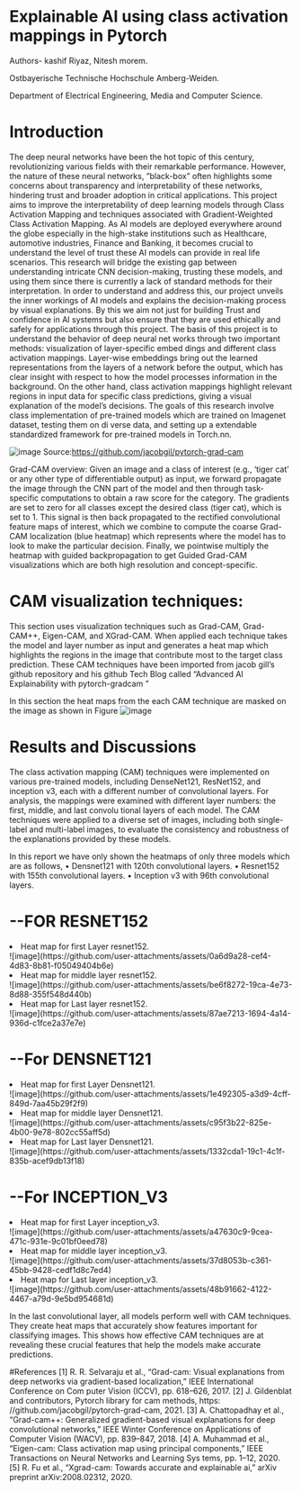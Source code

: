 # Explainable AI using class activation mappings in Pytorch
Authors- kashif Riyaz, Nitesh morem.

 Ostbayerische Technische Hochschule Amberg-Weiden.
 
 Department of Electrical Engineering, Media and Computer Science.

# Introduction

 The deep neural networks have been the hot topic of this century, revolutionizing
 various fields with their remarkable performance. However, the nature of these
 neural networks, ”black-box” often highlights some concerns about transparency
 and interpretability of these networks, hindering trust and broader adoption in
 critical applications. This project aims to improve the interpretability of deep
 learning models through Class Activation Mapping and techniques associated
 with Gradient-Weighted Class Activation Mapping. As AI models are deployed
 everywhere around the globe especially in the high-stake institutions such as
 Healthcare, automotive industries, Finance and Banking, it becomes crucial to
 understand the level of trust these AI models can provide in real life scenarios.
 This research will bridge the existing gap between understanding intricate CNN
 decision-making, trusting these models, and using them since there is currently
 a lack of standard methods for their interpretation. In order to understand and
 address this, our project unveils the inner workings of AI models and explains
 the decision-making process by visual explanations. By this we aim not just for
 building Trust and confidence in AI systems but also ensure that they are used
 ethically and safely for applications through this project.
 The basis of this project is to understand the behavior of deep neural net
works through two important methods: visualization of layer-specific embed
dings and different class activation mappings. Layer-wise embeddings bring
 out the learned representations from the layers of a network before the output,
 which has clear insight with respect to how the model processes information in
 the background. On the other hand, class activation mappings highlight relevant
 regions in input data for specific class predictions, giving a visual explanation of
 the model’s decisions. The goals of this research involve class implementation of
 pre-trained models which are trained on Imagenet dataset, testing them on di
verse data, and setting up a extendable standardized framework for pre-trained
 models in Torch.nn.


![image](https://github.com/user-attachments/assets/248114b7-60c4-4c83-9690-f9d1fd6eb3e2)
Source:https://github.com/jacobgil/pytorch-grad-cam



 Grad-CAM overview: Given an image and a class of interest (e.g., ‘tiger
 cat’ or any other type of differentiable output) as input, we forward propagate
 the image through the CNN part of the model and then through task-specific
 computations to obtain a raw score for the category. The gradients are set
 to zero for all classes except the desired class (tiger cat), which is set to 1.
 This signal is then back propagated to the rectified convolutional feature maps
 of interest, which we combine to compute the coarse Grad-CAM localization
 (blue heatmap) which represents where the model has to look to make the
 particular decision. Finally, we pointwise multiply the heatmap with guided
 backpropagation to get Guided Grad-CAM visualizations which are both high
resolution and concept-specific.


 # CAM visualization techniques:

 This section uses visualization techniques such as Grad-CAM, Grad-CAM++,
 Eigen-CAM, and XGrad-CAM. When applied each technique takes the model
 and layer number as input and generates a heat map which highlights the regions
 in the image that contribute most to the target class prediction. These CAM
 techniques have been imported from jacob gill’s github repository and his github
 Tech Blog called “Advanced AI Explainability with pytorch-gradcam ”

  In this section the heat maps from the each CAM technique are masked on the
 image as shown in Figure
 ![image](https://github.com/user-attachments/assets/d2c72ba3-b345-4c20-bd3c-879cf422ee49)


 # Results and Discussions
 
 The class activation mapping (CAM) techniques were implemented on various
 pre-trained models, including DenseNet121, ResNet152, and inception v3, each
 with a different number of convolutional layers. For analysis, the mappings
 were examined with different layer numbers: the first, middle, and last convolu
tional layers of each model. The CAM techniques were applied to a diverse set
 of images, including both single-label and multi-label images, to evaluate the
 consistency and robustness of the explanations provided by these models.
 
 
 In this report we have only shown the heatmaps of only three models which
 are as follows,
 • Densnet121 with 120th convolutional layers.
 • Resnet152 with 155th convolutional layers.
 • Inception v3 with 96th convolutional layers.

  # --FOR RESNET152
  <li>Heat map for first Layer resnet152.</li>
  ![image](https://github.com/user-attachments/assets/0a6d9a28-cef4-4d83-8b81-f05049404b6e)

  <li>Heat map for middle layer resnet152.</li>
  ![image](https://github.com/user-attachments/assets/be6f8272-19ca-4e73-8d88-355f548d440b)

  <li>Heat map for Last layer resnet152.</li>
  ![image](https://github.com/user-attachments/assets/87ae7213-1694-4a14-936d-c1fce2a37e7e)


# --For DENSNET121

  <li>Heat map for first Layer Densnet121.</li>
  ![image](https://github.com/user-attachments/assets/1e492305-a3d9-4cff-849d-7aa45b29f2f9)


  <li>Heat map for middle layer Densnet121.</li>
   ![image](https://github.com/user-attachments/assets/c95f3b22-825e-4b00-9e78-802cc55aff5d)


  <li>Heat map for Last layer Densnet121.</li>
  ![image](https://github.com/user-attachments/assets/1332cda1-19c1-4c1f-835b-acef9db13f18)

# --For INCEPTION_V3

  <li>Heat map for first Layer inception_v3.</li>
   ![image](https://github.com/user-attachments/assets/a47630c9-9cea-471c-931e-9c01bf0eed78)



  <li>Heat map for middle layer inception_v3.</li>
   ![image](https://github.com/user-attachments/assets/37d8053b-c361-45bb-9428-cedf1d8c7ed4)



  <li>Heat map for Last layer inception_v3.</li>
  ![image](https://github.com/user-attachments/assets/48b91662-4122-4467-a79d-9e5bd954681d)


   In the last convolutional layer, all models perform well with CAM techniques.
 They create heat maps that accurately show features important for classifying
 images. This shows how effective CAM techniques are at revealing these crucial
 features that help the models make accurate predictions.




 

 #References
 [1] R. R. Selvaraju et al., “Grad-cam: Visual explanations from deep networks
 via gradient-based localization,” IEEE International Conference on Com
puter Vision (ICCV), pp. 618–626, 2017.
 [2] J. Gildenblat and contributors, Pytorch library for cam methods, https:
 //github.com/jacobgil/pytorch-grad-cam, 2021.
 [3] A. Chattopadhay et al., “Grad-cam++: Generalized gradient-based visual
 explanations for deep convolutional networks,” IEEE Winter Conference
 on Applications of Computer Vision (WACV), pp. 839–847, 2018.
 [4] A. Muhammad et al., “Eigen-cam: Class activation map using principal
 components,” IEEE Transactions on Neural Networks and Learning Sys
tems, pp. 1–12, 2020.
 [5] R. Fu et al., “Xgrad-cam: Towards accurate and explainable ai,” arXiv
 preprint arXiv:2008.02312, 2020.





 
